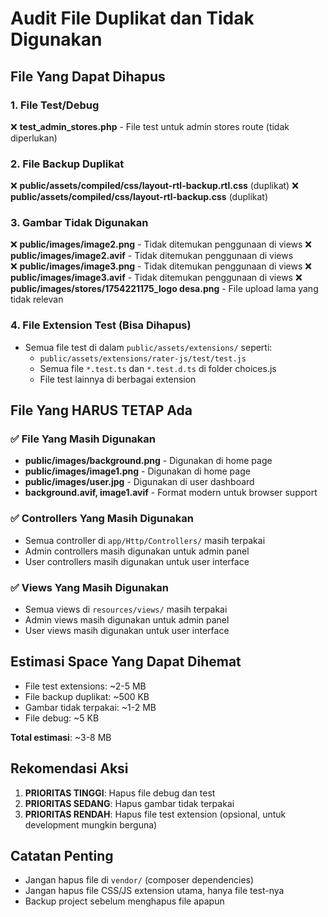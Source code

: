 # Audit File Duplikat dan Tidak Digunakan

## File Yang Dapat Dihapus

### 1. File Test/Debug
❌ **test_admin_stores.php** - File test untuk admin stores route (tidak diperlukan)

### 2. File Backup Duplikat
❌ **public/assets/compiled/css/layout-rtl-backup.rtl.css** (duplikat)
❌ **public/assets/compiled/css/layout-rtl-backup.css** (duplikat)

### 3. Gambar Tidak Digunakan
❌ **public/images/image2.png** - Tidak ditemukan penggunaan di views
❌ **public/images/image2.avif** - Tidak ditemukan penggunaan di views  
❌ **public/images/image3.png** - Tidak ditemukan penggunaan di views
❌ **public/images/image3.avif** - Tidak ditemukan penggunaan di views
❌ **public/images/stores/1754221175_logo desa.png** - File upload lama yang tidak relevan

### 4. File Extension Test (Bisa Dihapus)
- Semua file test di dalam `public/assets/extensions/` seperti:
  - `public/assets/extensions/rater-js/test/test.js`
  - Semua file `*.test.ts` dan `*.test.d.ts` di folder choices.js
  - File test lainnya di berbagai extension

## File Yang HARUS TETAP Ada

### ✅ File Yang Masih Digunakan
- **public/images/background.png** - Digunakan di home page
- **public/images/image1.png** - Digunakan di home page  
- **public/images/user.jpg** - Digunakan di user dashboard
- **background.avif, image1.avif** - Format modern untuk browser support

### ✅ Controllers Yang Masih Digunakan
- Semua controller di `app/Http/Controllers/` masih terpakai
- Admin controllers masih digunakan untuk admin panel
- User controllers masih digunakan untuk user interface

### ✅ Views Yang Masih Digunakan
- Semua views di `resources/views/` masih terpakai
- Admin views masih digunakan untuk admin panel
- User views masih digunakan untuk user interface

## Estimasi Space Yang Dapat Dihemat
- File test extensions: ~2-5 MB
- File backup duplikat: ~500 KB
- Gambar tidak terpakai: ~1-2 MB
- File debug: ~5 KB

**Total estimasi**: ~3-8 MB

## Rekomendasi Aksi
1. **PRIORITAS TINGGI**: Hapus file debug dan test
2. **PRIORITAS SEDANG**: Hapus gambar tidak terpakai
3. **PRIORITAS RENDAH**: Hapus file test extension (opsional, untuk development mungkin berguna)

## Catatan Penting
- Jangan hapus file di `vendor/` (composer dependencies)
- Jangan hapus file CSS/JS extension utama, hanya file test-nya
- Backup project sebelum menghapus file apapun
